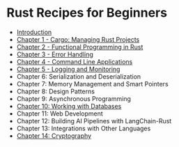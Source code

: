 # Rust Recipes for Beginners

- [Introduction](./chapter_0.md)
- [Chapter 1 - Cargo: Managing Rust Projects](./chapter_1.md)
- [Chapter 2 - Functional Programming in Rust](./chapter_2.md)
- [Chapter 3 - Error Handling](./chapter_3.md)
- [Chapter 4 - Command Line Applications](./chapter_4.md)
- [Chapter 5 - Logging and Monitoring](./chapter_5.md)
- Chapter 6: Serialization and Deserialization
- Chapter 7: Memory Management and Smart Pointers
- Chapter 8: Design Patterns
- Chapter 9: Asynchronous Programming
- [Chapter 10: Working with Databases](./chapter_10.md)
- Chapter 11: Web Development
- Chapter 12: Building AI Pipelines with LangChain-Rust
- Chapter 13: Integrations with Other Languages
- [Chapter 14: Cryptography](./chapter_14.md)